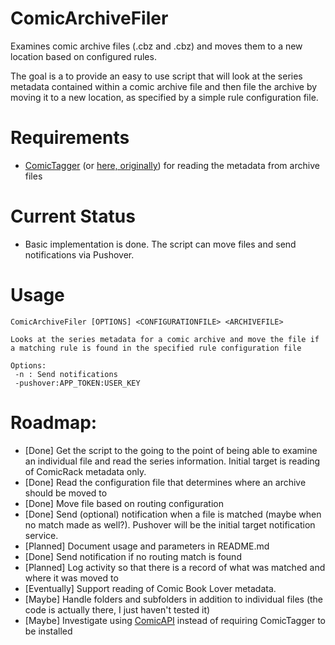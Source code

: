 # ComicArchiveFiler
Examines comic archive files (.cbz and .cbz) and moves them to a new location based on configured rules.

The goal is a to provide an easy to use script that will look at the series metadata contained within a comic archive file and then file the archive by moving it to a new location, as specified by a simple rule configuration file.

# Requirements
- [ComicTagger](https://github.com/tomdelise/comictagger) (or [here, originally](https://code.google.com/p/comictagger/)) for reading the metadata from archive files

# Current Status
- Basic implementation is done. The script can move files and send notifications via Pushover.

# Usage
    ComicArchiveFiler [OPTIONS] <CONFIGURATIONFILE> <ARCHIVEFILE>

    Looks at the series metadata for a comic archive and move the file if a matching rule is found in the specified rule configuration file

    Options:
     -n : Send notifications
     -pushover:APP_TOKEN:USER_KEY


# Roadmap:
- [Done] Get the script to the going to the point of being able to examine an individual file and read the series information. Initial target is reading of ComicRack metadata only.
- [Done] Read the configuration file that determines where an archive should be moved to
- [Done] Move file based on routing configuration
- [Done] Send (optional) notification when a file is matched (maybe when no match made as well?). Pushover will be the initial target notification service.
- [Planned] Document usage and parameters in README.md
- [Done] Send notification if no routing match is found
- [Planned] Log activity so that there is a record of what was matched and where it was moved to
- [Eventually] Support reading of Comic Book Lover metadata.
- [Maybe] Handle folders and subfolders in addition to individual files (the code is actually there, I just haven't tested it)
- [Maybe] Investigate using [ComicAPI](https://github.com/davide-romanini/comicapi) instead of requiring ComicTagger to be installed
